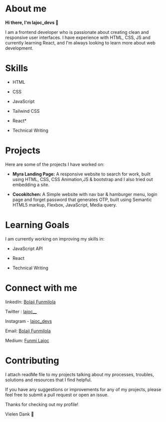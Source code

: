 
# About me
**Hi there, I'm lajoc_devs 👋**

I am a frontend developer who is passionate about creating clean and responsive user interfaces. I have experience with HTML, CSS, JS and currently learning React, and I'm always looking to learn more about web development.

# Skills

- HTML

- CSS

- JavaScript

- Tailwind CSS
  
- React*

- Technical Writing 

# Projects

Here are some of the projects I have worked on:

- **Myra Landing Page:** A responsive website to search for work, built using HTML, CSS, CSS Animation,JS & bootstrap and I also tried out embedding a site.

- **Cocokitchen:** A Simple website with nav bar & hamburger menu, login page and forget password that generates OTP, built using Semantic HTML5 markup,  Flexbox, JavaScript, Media query.

# Learning Goals

I am currently working on improving my skills in:

- JavaScript API

- React 

- Technical Writing 

# Connect with me

linkedIn: [Bolaji Funmilola](https://www.linkedin.com/in/funmilola-b-b4044b13b)

Twitter : [lajoc__](https://www.twitter.com/lajoc__)

Instagram - [lajoc_devs](https://www.instagram.com/lajoc_devs)

Email: [Bolaji Funmilola](bolajifunmilola2017@gmail.com)

Medium: [Funmi Lajoc](https://medium.com/@lajoc_)

# Contributing

I attach readMe file to my projects talking about my processes, troubles, solutions and resources that I find helpful.

If you have any suggestions or improvements for any of my projects, please feel free to submit a pull request or open an issue.

Thanks for checking out my profile!

Vielen Dank 🤗

 

